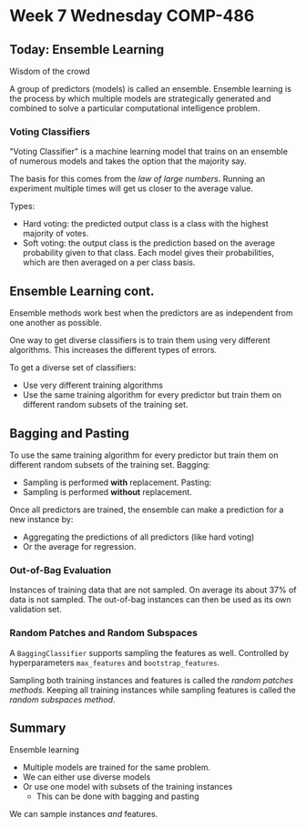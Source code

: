 # Week 7 Wednesday COMP-486
## Today: Ensemble Learning
Wisdom of the crowd

A group of predictors (models) is called an ensemble.
Ensemble learning is the process by which multiple models are strategically generated and combined to solve a particular computational intelligence problem.

### Voting Classifiers
"Voting Classifier" is a machine learning model that trains on an ensemble of numerous models and takes the option that the majority say.

The basis for this comes from the *law of large numbers*.
Running an experiment multiple times will get us closer to the average value.

Types:
- Hard voting: the predicted output class is a class with the highest majority of votes.
- Soft voting: the output class is the prediction based on the average probability given to that class.
  Each model gives their probabilities, which are then averaged on a per class basis.

## Ensemble Learning cont.
Ensemble methods work best when the predictors are as independent from one another as possible.

One way to get diverse classifiers is to train them using very different algorithms.
This increases the different types of errors.

To get a diverse set of classifiers:
- Use very different training algorithms
- Use the same training algorithm for every predictor but train them on different random subsets of the training set.

## Bagging and Pasting
To use the same training algorithm for every predictor but train them on different random subsets of the training set.
Bagging:
- Sampling is performed **with** replacement.
Pasting:
- Sampling is performed **without** replacement.

Once all predictors are trained, the ensemble can make a prediction for a new instance by:
- Aggregating the predictions of all predictors (like hard voting)
- Or the average for regression.

### Out-of-Bag Evaluation
Instances of training data that are not sampled.
On average its about 37% of data is not sampled.
The out-of-bag instances can then be used as its own validation set.

### Random Patches and Random Subspaces
A `BaggingClassifier` supports sampling the features as well.
Controlled by hyperparameters `max_features` and `bootstrap_features`.

Sampling both training instances and features is called the *random patches methods*.
Keeping all training instances while sampling features is called the *random subspaces method*.

## Summary
Ensemble learning
- Multiple models are trained for the same problem.
- We can either use diverse models
- Or use one model with subsets of the training instances
  - This can be done with bagging and pasting

We can sample instances *and* features.